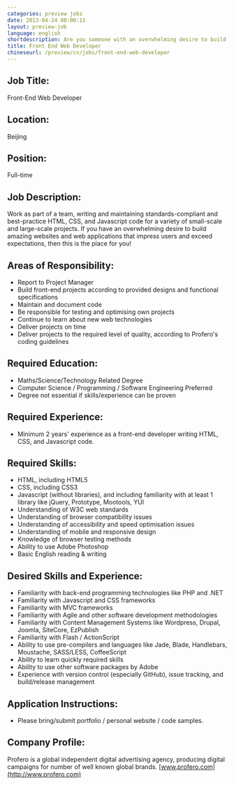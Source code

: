 ```yaml
---
categories: preview jobs
date: 2013-04-24 00:00:11
layout: preview-job
language: english
shortdescription: Are you someone with an overwhelming desire to build amazing websites and web applications?
title: Front End Web Developer
chineseurl: /preview/cn/jobs/front-end-web-developer
---
```


## Job Title:
Front-End Web Developer

## Location:
Beijing

## Position:
Full-time

## Job Description: 
Work as part of a team, writing and maintaining standards-compliant and best-practice HTML, CSS, and Javascript code for a variety of small-scale and large-scale projects. If you have an overwhelming desire to build amazing websites and web applications that impress users and exceed expectations, then this is the place for you!

## Areas of Responsibility:
* Report to Project Manager
* Build front-end projects according to provided designs and functional specifications
* Maintain and document code
* Be responsible for testing and optimising own projects
* Continue to learn about new web technologies
* Deliver projects on time
* Deliver projects to the required level of quality, according to Profero's coding guidelines

## Required Education:
* Maths/Science/Technology Related Degree
* Computer Science / Programming / Software Engineering Preferred
* Degree not essential if skills/experience can be proven

## Required Experience:
* Minimum 2 years' experience as a front-end developer writing HTML, CSS, and Javascript code.

## Required Skills:
* HTML, including HTML5
* CSS, including CSS3
* Javascript (without libraries), and including familiarity with at least 1 library like jQuery, Prototype, Mootools, YUI
* Understanding of W3C web standards
* Understanding of browser compatibility issues
* Understanding of accessibility and speed optimisation issues
* Understanding of mobile and responsive design
* Knowledge of browser testing methods
* Ability to use Adobe Photoshop
* Basic English reading & writing

## Desired Skills and Experience:
* Familiarity with back-end programming technologies like PHP and .NET
* Familiarity with Javascript and CSS frameworks
* Familiarity with MVC frameworks
* Familiarity with Agile and other software development methodologies
* Familiarity with Content Management Systems like Wordpress, Drupal, Joomla, SiteCore, EzPublish
* Familiarity with Flash / ActionScript
* Ability to use pre-compilers and languages like Jade, Blade, Handlebars, Moustache, SASS/LESS, CoffeeScript
* Ability to learn quickly required skills
* Ability to use other software packages by Adobe
* Experience with version control (especially GitHub), issue tracking, and build/release management

## Application Instructions:
* Please bring/submit portfolio / personal website / code samples.

## Company Profile:
Profero is a global independent digital advertising agency, producing digital campaigns for number of well known global brands.
[www.profero.com](http://www.profero.com)